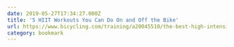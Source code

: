 ```yaml
---
date: 2019-05-27T17:34:27.000Z
title: '5 HIIT Workouts You Can Do On and Off the Bike'
url: https://www.bicycling.com/training/a20045510/the-best-high-intensity-interval-training-workouts-for-cyclists/
category: bookmark
---
```

